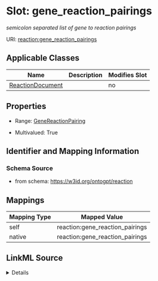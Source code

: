 

# Slot: gene_reaction_pairings


_semicolon separated list of gene to reaction pairings_



URI: [reaction:gene_reaction_pairings](http://w3id.org/ontogpt/reaction/gene_reaction_pairings)



<!-- no inheritance hierarchy -->





## Applicable Classes

| Name | Description | Modifies Slot |
| --- | --- | --- |
| [ReactionDocument](ReactionDocument.md) |  |  no  |







## Properties

* Range: [GeneReactionPairing](GeneReactionPairing.md)

* Multivalued: True





## Identifier and Mapping Information







### Schema Source


* from schema: https://w3id.org/ontogpt/reaction




## Mappings

| Mapping Type | Mapped Value |
| ---  | ---  |
| self | reaction:gene_reaction_pairings |
| native | reaction:gene_reaction_pairings |




## LinkML Source

<details>
```yaml
name: gene_reaction_pairings
description: semicolon separated list of gene to reaction pairings
from_schema: https://w3id.org/ontogpt/reaction
rank: 1000
alias: gene_reaction_pairings
owner: ReactionDocument
domain_of:
- ReactionDocument
range: GeneReactionPairing
multivalued: true
inlined: true

```
</details>